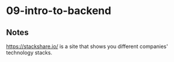 # 09-intro-to-backend

## Notes

https://stackshare.io/ is a site that shows you different companies' technology stacks.